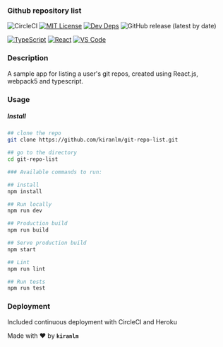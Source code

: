 ### Github repository list

![CircleCI](https://img.shields.io/circleci/build/github/kiranlm/git-repo-list) [![MIT License](https://img.shields.io/github/license/kiranlm/git-repo-list)](https://github.com/kiranlm/git-repo-list/blob/main/LICENSE) [![Dev Deps](https://img.shields.io/david/dev/kiranlm/git-repo-list)](https://github.com/kiranlm/git-repo-list/blob/main/package.json) ![GitHub release (latest by date)](https://img.shields.io/github/v/release/kiranlm/git-repo-list)

[![TypeScript](https://img.shields.io/badge/TypeScript-007ACC?style=for-the-badge&logo=typescript&logoColor=white)](https://www.typescriptlang.org/) [![React](https://img.shields.io/badge/React-20232A?style=for-the-badge&logo=react&logoColor=61DAFB)](https://reactjs.org/) [![VS Code](https://img.shields.io/badge/Visual_Studio_Code-0078D4?style=for-the-badge&logo=visual%20studio%20code&logoColor=white)](https://code.visualstudio.com/)

### Description

A sample app for listing a user's git repos, created using React.js, webpack5 and typescript.

### Usage

##### Install

```bash
## clone the repo
git clone https://github.com/kiranlm/git-repo-list.git

## go to the directory
cd git-repo-list

### Available commands to run:

## install
npm install

## Run locally
npm run dev

## Production build
npm run build

## Serve production build
npm start

## Lint
npm run lint

## Run tests
npm run test

```

### Deployment

Included continuous deployment with CircleCI and Heroku

Made with :heart: by **`kiranlm`**
